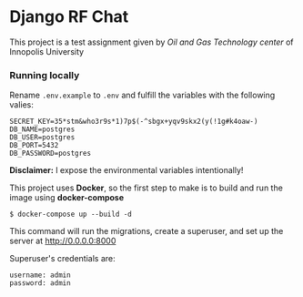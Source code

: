 # Django RF Chat
This project is a test assignment given by *Oil and Gas Technology center* of Innopolis University

### Running locally
Rename `.env.example` to `.env` and fulfill the variables with the following valies:
```
SECRET_KEY=35*stm&who3r9s*1)7p$(-^sbgx+yqv9skx2(y(!1g#k4oaw-)
DB_NAME=postgres
DB_USER=postgres
DB_PORT=5432
DB_PASSWORD=postgres
```
**Disclaimer:** I expose the environmental variables intentionally!

This project uses **Docker**, so the first step to make is to build and run the image using **docker-compose**
```
$ docker-compose up --build -d
```
This command will run the migrations, create a superuser, and set up the server at http://0.0.0.0:8000

Superuser's credentials are:
```
username: admin
password: admin
```
